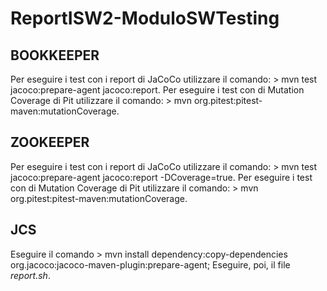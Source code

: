 # ReportISW2-ModuloSWTesting
## BOOKKEEPER
Per eseguire i test con i report di JaCoCo utilizzare il comando: > mvn test jacoco:prepare-agent jacoco:report.
Per eseguire i test con di Mutation Coverage di Pit utilizzare il comando: > mvn org.pitest:pitest-maven:mutationCoverage.

## ZOOKEEPER
Per eseguire i test con i report di JaCoCo utilizzare il comando: > mvn test jacoco:prepare-agent jacoco:report -DCoverage=true.
Per eseguire i test con di Mutation Coverage di Pit utilizzare il comando: > mvn org.pitest:pitest-maven:mutationCoverage.

## JCS
Eseguire il comando  > mvn install dependency:copy-dependencies org.jacoco:jacoco-maven-plugin:prepare-agent;
Eseguire, poi, il file _report.sh_.


